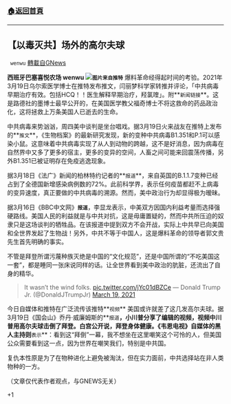 ###  [:house:返回首頁](https://github.com/ourhimalayas/txt)
---

## 【以毒灭共】场外的高尔夫球
` wenwu` [轉載自GNews](https://gnews.org/zh-hans/991815/)

**西班牙巴塞喜悦农场 **wenwu
![]()![](https://gnews.org/wp-content/uploads/2021/03/Screen-Shot-2021-03-19-at-7.42.05-PM.png)**`图片来自推特`**
爆料革命经得起时间的考验。2021年3月19日乌尔索医学博士在推特发布推文，闫丽梦科学家转推并评论，「中共病毒早期治疗有效。包括HCQ！！医生解释早期治疗，羟氯喹」。附**`新闻链接`**。这是路德社的墨博士最早公开的，在美国医学教父福奇博士不将这救命的药品政治化，这将拯救上万条美国人已逝去的生命。

中共病毒来势汹汹，周四美中谈判是坐台唱戏。据3月19日火来战友在推特上发布的**`推文`**，《生物档案》的最新研究发现，新的变种中共病毒B1.351和P.1可以感染小鼠。这意味着中共病毒实现了从人到动物的跨越，这不是好消息，因为病毒在自然界中又多了更多的宿主，更多的变异的空间，人畜之间可能来回震荡传播，另外B1.351已被证明存在免疫逃逸现象。

据3月18日《法广》新闻的柏林特约记者的**`报道`**，来自英国的B.1.1.7变种已经占到了全德国新增感染病例数的72%。此前科学界，表示任何疫苗都赶不上病毒的变异速度，真正要做的中共病毒的溯源。然而，美中政治行为却显得极为暧昧。

据3月16日《BBC中文网》**`报道`**，李显龙表示，中美双方因国内利益考量而选择强硬路线。美国人民的利益就是与中共对抗，这是毋庸置疑的，然而中共所压迫的奴隶只是这场谈判的牺牲品。在该报道中提到双方不会开战，实际上中共早已向美国和全世界发起了生物战！另外，中共不等于中国人，这是爆料革命的领导者郭文贵先生首先明确的事实。

不管是拜登所谓污蔑种族灭绝是中国的“文化规范”，还是中国所谓的“不吃美国这一套”，都是睡同一张床说同样的话。让全世界看到美中政治的肮脏，还流出了自身的精华。



> It wasn’t the wind folks. [pic.twitter.com/jYc01dBZCe](https://t.co/jYc01dBZCe)
> — Donald Trump Jr. (@DonaldJTrumpJr) [March 19, 2021](https://twitter.com/DonaldJTrumpJr/status/1372982815109840898?ref_src=twsrc%5Etfw)


今日自媒体和推特在广泛流传该推特**`视频`**
美国或许就差了这几发高尔夫球。据3月19日《国会山》乔丹·威廉姆斯的**`报道`**，小川普分享了编辑的视频，视频中川普用高尔夫球击倒了拜登。白宫公开说，拜登身体健康。《韦恩电视》自媒体的黑人主持则**`表示`**：看到这“拜倒”一幕，我不想坐在这里嘲笑这个可怜的人，但美国公众需要看到这一点，因为世界在嘲笑我们，特别是中共国。

复仇本性原是为了在物种进化上避免被淘汰，但在实力面前，中共选择站在非人类物种的一方。

（文章仅代表作者观点，与GNEWS无关）

+1
